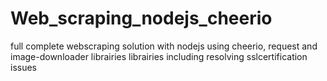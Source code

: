 # Web_scraping_nodejs_cheerio
full complete webscraping solution with nodejs using cheerio, request and image-downloader librairies librairies including resolving sslcertification issues 

